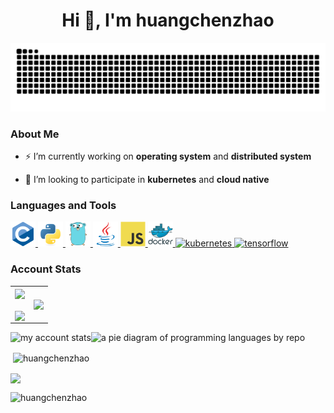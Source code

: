 <h1 align="center">Hi 👋, I'm huangchenzhao</h1>

![](https://raw.githubusercontent.com/huangchenzhao/huangchenzhao/output/github-contribution-grid-snake.svg)    
<h3 align="left">About Me</h3>

- ⚡ I’m currently working on **operating system** and **distributed system**

- 🌱 I’m looking to participate in **kubernetes** and **cloud native**

<h3 align="left">Languages and Tools</h3>
<p align="left"> <a href="https://www.cprogramming.com/" target="_blank" rel="noreferrer"> <img src="https://raw.githubusercontent.com/devicons/devicon/master/icons/c/c-original.svg" alt="c" width="40" height="40"/> </a> <a href="https://www.docker.com/" target="_blank" rel="noreferrer"> <img 
                                                                                                                                         src="https://raw.githubusercontent.com/devicons/devicon/master/icons/python/python-original.svg" alt="python" width="40" height="40"/> </a> <a href="https://www.tensorflow.org" target="_blank" rel="noreferrer"> <img                                                                                                                                         src="https://raw.githubusercontent.com/devicons/devicon/master/icons/go/go-original.svg" alt="go" width="40" height="40"/> </a> <a href="https://www.java.com" target="_blank" rel="noreferrer"> <img src="https://raw.githubusercontent.com/devicons/devicon/master/icons/java/java-original.svg" alt="java" width="40" height="40"/> </a> <a href="https://developer.mozilla.org/en-US/docs/Web/JavaScript" target="_blank" rel="noreferrer"> <img src="https://raw.githubusercontent.com/devicons/devicon/master/icons/javascript/javascript-original.svg" alt="javascript" width="40" height="40"/> </a> <a href="https://kubernetes.io" target="_blank" rel="noreferrer"> <img 
                                                                                                 src="https://raw.githubusercontent.com/devicons/devicon/master/icons/docker/docker-original-wordmark.svg" alt="docker" width="40" height="40"/> </a> <a href="https://golang.org" target="_blank" rel="noreferrer"> <img src="https://www.vectorlogo.zone/logos/kubernetes/kubernetes-icon.svg" alt="kubernetes" width="40" height="40"/> </a> <a href="https://www.python.org" target="_blank" rel="noreferrer"> <img 
                                                                                         src="https://www.vectorlogo.zone/logos/tensorflow/tensorflow-icon.svg" alt="tensorflow" width="40" height="40"/> </a> </p>

<h3 align="left">Account Stats</h3>

<table border="0" align="center">
<tr border="0">
<td width="50%" align="center">
  
  <img  align="center"  src="https://github-readme-stats.vercel.app/api?username=huangchenzhao&show_icons=true&count_private=true" />
  <br></br>
  <img align="center" style="padding=0;"  src="https://stats.justsong.cn/api/leetcode?username=everyang-cong-tou&cn=true"/>


  
</td>

<td width="50%" align="center">

  <img  align="center"  src="https://github-readme-stats.anuraghazra1.vercel.app/api/top-langs/?username=huangchenzhao&hide_border=true&no-bg=true&no-frame=true&langs_count=10"/>
  
  </td>
</tr>
</table>


![my account stats](https://github-readme-stats.vercel.app/api?username=huangchenzhao&show_icons=true&locale=en)![a pie diagram of programming languages by repo](https://github-readme-stats.vercel.app/api/top-langs?username=huangchenzhao&show_icons=true&locale=en&layout=compact)

<p>&nbsp;<img align="center" src="https://github-readme-stats.vercel.app/api?username=huangchenzhao&show_icons=true&locale=en" alt="huangchenzhao" /></p>

<img align="center" style="padding=0;"  src="https://stats.justsong.cn/api/leetcode?username=everyang-cong-tou&cn=true"/>

<p><img align="left" src="https://github-readme-stats.vercel.app/api/top-langs?username=huangchenzhao&show_icons=true&locale=en&layout=compact" alt="huangchenzhao" /></p>
